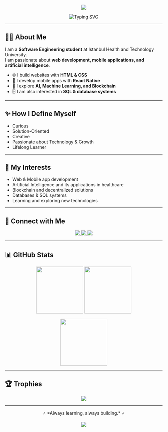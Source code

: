 
<!-- Banner -->
<p align="center">
  <img src="https://capsule-render.vercel.app/api?type=waving&color=gradient&height=200&section=header&text=Nursen%20Akay&fontSize=50&fontAlignY=35&animation=twinkling" />
</p>

<!-- Typing SVG -->
<p align="center">
  <a href="https://git.io/typing-svg">
    <img src="https://readme-typing-svg.demolab.com?font=Fira+Code&pause=1000&center=true&vCenter=true&width=600&lines=Hello!+I'm+Nursen;Software+Engineering+Student;Web+Development+%7C+Mobile+Apps+%7C+AI;Always+Learning+%26+Building" alt="Typing SVG" />
  </a>
</p>

---

## 👩‍💻 About Me  
I am a **Software Engineering student** at Istanbul Health and Technology University.  
I am passionate about **web development, mobile applications, and artificial intelligence**.  

- 🌐 I build websites with **HTML & CSS**  
- 📱 I develop mobile apps with **React Native**  
- 🤖 I explore **AI, Machine Learning, and Blockchain**  
- 🗄️ I am also interested in **SQL & database systems**  

---

## ✨ How I Define Myself
- Curious  
- Solution-Oriented  
- Creative  
- Passionate about Technology & Growth  
- Lifelong Learner  

---

## 🎯 My Interests
- Web & Mobile app development  
- Artificial Intelligence and its applications in healthcare  
- Blockchain and decentralized solutions  
- Databases & SQL systems  
- Learning and exploring new technologies  

---

## 🔗 Connect with Me
<p align="center">
  <a href="www.linkedin.com/in/nursen-akay-470624204">
    <img src="https://img.shields.io/badge/LinkedIn-Profile-blue?style=for-the-badge&logo=linkedin" />
  </a>
  <a href="mailto:akay4061513@gmail.com">
    <img src="https://img.shields.io/badge/Gmail-Contact-red?style=for-the-badge&logo=gmail" />
  </a>
  <a href="https://royalguzellksalonu.netlify.app/">
    <img src="https://img.shields.io/badge/Portfolio-Website-green?style=for-the-badge&logo=google-chrome" />
  </a>
</p>

---

## 📊 GitHub Stats
<p align="center">
  <img src="https://github-readme-stats.vercel.app/api?username=nursen-akay73&show_icons=true&theme=radical" height="150"/>
  <img src="https://streak-stats.demolab.com?user=nursen-akay73&theme=radical" height="150"/>
</p>
<p align="center">
  <img src="https://github-readme-stats.vercel.app/api/top-langs/?username=nursen-akay73&layout=compact&theme=radical" height="150"/>
</p>

---

## 🏆 Trophies
<p align="center">
  <img src="https://github-profile-trophy.vercel.app/?username=nursen-akay73&theme=gruvbox&no-frame=true&margin-w=15" />
</p>

---

<p align="center">
  ⭐ *Always learning, always building.* ⭐
</p>

<!-- Footer -->
<p align="center">
  <img src="https://capsule-render.vercel.app/api?type=waving&color=gradient&height=120&section=footer" />
</p>

